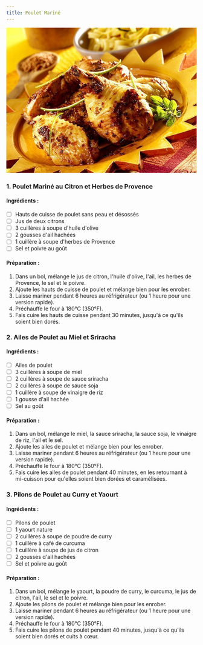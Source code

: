 ```yaml
---
title: Poulet Mariné
---
```


![poulet_mariné](./poulet_mariné.jpg)

### 1. Poulet Mariné au Citron et Herbes de Provence

#### Ingrédients :

- [ ] Hauts de cuisse de poulet sans peau et désossés
- [ ] Jus de deux citrons
- [ ] 3 cuillères à soupe d'huile d'olive
- [ ] 2 gousses d'ail hachées
- [ ] 1 cuillère à soupe d'herbes de Provence
- [ ] Sel et poivre au goût

#### Préparation :

1. Dans un bol, mélange le jus de citron, l'huile d'olive, l'ail, les herbes de Provence, le sel et le poivre.
2. Ajoute les hauts de cuisse de poulet et mélange bien pour les enrober.
3. Laisse mariner pendant 6 heures au réfrigérateur (ou 1 heure pour une version rapide).
4. Préchauffe le four à 180°C (350°F).
5. Fais cuire les hauts de cuisse pendant 30 minutes, jusqu'à ce qu'ils soient bien dorés.

### 2. Ailes de Poulet au Miel et Sriracha

#### Ingrédients :

- [ ] Ailes de poulet
- [ ] 3 cuillères à soupe de miel
- [ ] 2 cuillères à soupe de sauce sriracha
- [ ] 2 cuillères à soupe de sauce soja
- [ ] 1 cuillère à soupe de vinaigre de riz
- [ ] 1 gousse d'ail hachée
- [ ] Sel au goût

#### Préparation :

1. Dans un bol, mélange le miel, la sauce sriracha, la sauce soja, le vinaigre de riz, l'ail et le sel.
2. Ajoute les ailes de poulet et mélange bien pour les enrober.
3. Laisse mariner pendant 6 heures au réfrigérateur (ou 1 heure pour une version rapide).
4. Préchauffe le four à 180°C (350°F).
5. Fais cuire les ailes de poulet pendant 40 minutes, en les retournant à mi-cuisson pour qu'elles soient bien dorées et caramélisées.

### 3. Pilons de Poulet au Curry et Yaourt

#### Ingrédients :

- [ ] Pilons de poulet
- [ ] 1 yaourt nature
- [ ] 2 cuillères à soupe de poudre de curry
- [ ] 1 cuillère à café de curcuma
- [ ] 1 cuillère à soupe de jus de citron
- [ ] 2 gousses d'ail hachées
- [ ] Sel et poivre au goût

#### Préparation :

1. Dans un bol, mélange le yaourt, la poudre de curry, le curcuma, le jus de citron, l'ail, le sel et le poivre.
2. Ajoute les pilons de poulet et mélange bien pour les enrober.
3. Laisse mariner pendant 6 heures au réfrigérateur (ou 1 heure pour une version rapide).
4. Préchauffe le four à 180°C (350°F).
5. Fais cuire les pilons de poulet pendant 40 minutes, jusqu'à ce qu'ils soient bien dorés et cuits à cœur.
